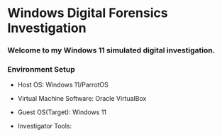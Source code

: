 # Windows Digital Forensics Investigation

### Welcome to my Windows 11 simulated digital investigation.

### Environment Setup

- Host OS: Windows 11/ParrotOS

- Virtual Machine Software: Oracle VirtualBox

- Guest OS(Target): Windows 11

- Investigator Tools:
